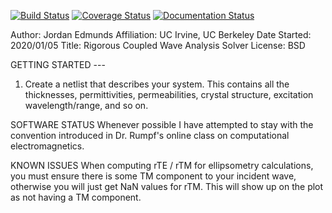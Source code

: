 [![Build Status](https://travis-ci.com/edmundsj/RCWA.svg?branch=master)](https://travis-ci.com/edmundsj/RCWA) [![Coverage Status](https://coveralls.io/repos/github/edmundsj/RCWA/badge.svg?branch=master)](https://coveralls.io/github/edmundsj/RCWA?branch=master) [![Documentation Status](https://readthedocs.org/projects/rcwa/badge/?version=latest)](https://rcwa.readthedocs.io/en/latest/?badge=latest)


Author: Jordan Edmunds
Affiliation: UC Irvine, UC Berkeley
Date Started: 2020/01/05
Title: Rigorous Coupled Wave Analysis Solver
License: BSD

GETTING STARTED --- 
1. Create a netlist that describes your system. This contains all the thicknesses, permittivities,
permeabilities, crystal structure, excitation wavelength/range, and so on.

SOFTWARE STATUS
Whenever possible I have attempted to stay with the convention introduced in Dr. Rumpf's online class on computational electromagnetics.

KNOWN ISSUES
When computing rTE / rTM for ellipsometry calculations, you must ensure there is some TM component to your incident wave, otherwise you will just get NaN values for rTM. This will show up on the plot as not having a TM component.

